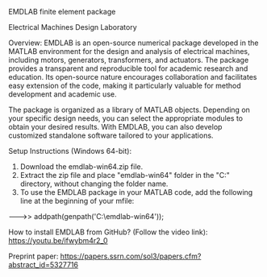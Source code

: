 EMDLAB finite element package

Electrical Machines Design Laboratory

Overview:
EMDLAB is an open-source numerical package developed in the MATLAB environment for the design
and analysis of electrical machines, including motors, generators, transformers, and actuators. 
The package provides a transparent and reproducible tool for academic research and education. 
Its open-source nature encourages collaboration and facilitates easy extension of the code, making it particularly valuable for method development and academic use.

The package is organized as a library of MATLAB objects. Depending on your specific design needs, 
you can select the appropriate modules to obtain your desired results. With EMDLAB, 
you can also develop customized standalone software tailored to your applications.

Setup Instructions (Windows 64-bit):
1) Download the emdlab-win64.zip file.
2) Extract the zip file and place "emdlab-win64" folder in the "C:\" directory, without changing the folder name.
3) To use the EMDLAB package in your MATLAB code, add the following line at the beginning of your mfile:

--->> addpath(genpath('C:\emdlab-win64'));

How to install EMDLAB from GitHub? (Follow the video link):
https://youtu.be/ifwybm4r2_0

Preprint paper: 
https://papers.ssrn.com/sol3/papers.cfm?abstract_id=5327716
